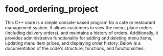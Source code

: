 # food_ordering_project

This C++ code is a simple console-based program for a cafe or restaurant management system. It allows customers to view the menu, place orders (including delivery orders), and maintains a history of orders. Additionally, it provides administrative functionality for adding and deleting menu items, updating menu item prices, and displaying order history. Below is a documentation of the code's structure, functions, and functionalities.
